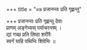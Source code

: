 +++
title = "०७ प्रजानन्तः प्रति गृह्णन्तु"

+++
प्रजानन्तः प्रति गृह्णन्तु देवाः  
प्राणम् अङ्गेभ्यस् पर्याचरन्तम् ।  
द्यां गच्छ प्रति तिष्ठा शरीरैः  
स्वर्गं याहि पथिभिः शिवेभिः ॥
